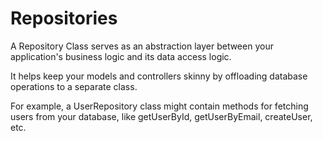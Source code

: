 # Repositories

A Repository Class serves as an abstraction layer between your application's business logic and its data access logic.

It helps keep your models and controllers skinny by offloading database operations to a separate class. 

For example, a UserRepository class might contain methods for fetching users from your database, like getUserById, getUserByEmail, createUser, etc.

